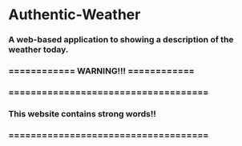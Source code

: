 # Authentic-Weather
### A web-based application to showing a description of the weather today.
### ============ WARNING!!! ============
### ====================================
### This website contains strong words!!
### ====================================
